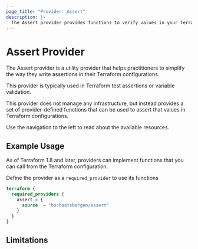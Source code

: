```yaml
---
page_title: "Provider: Assert"
description: |-
  The Assert provider provides functions to verify values in your Terraform configurations to make sure they meet specific criteria.
---
```


# Assert Provider

The Assert provider is a utility provider that helps practitioners 
to simplify the way they write assertions in their Terraform configurations.

This provider is typically used in Terraform test assertions or variable validation.

This provider does not manage any infrastructure, but instead provides a set of provider-defined functions
that can be used to assert that values in Terraform configurations.

Use the navigation to the left to read about the available resources.

## Example Usage

As of Terraform 1.8 and later, providers can implement functions that you can call from the Terraform configuration. 

Define the provider as a `required_provider` to use its functions

```terraform
terraform {
  required_providers {
    assert = {
      source  = "bschaatsbergen/assert"
    }
  }
}
```

## Limitations

